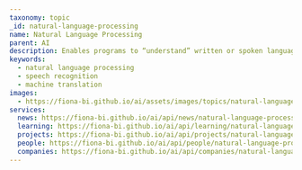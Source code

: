 ```yaml
---
taxonomy: topic
_id: natural-language-processing
name: Natural Language Processing
parent: AI
description: Enables programs to “understand” written or spoken language
keywords:
  - natural language processing
  - speech recognition
  - machine translation
images:
  - https://fiona-bi.github.io/ai/assets/images/topics/natural-language-processing.jpg
services:
  news: https://fiona-bi.github.io/ai/api/news/natural-language-processing/
  learning: https://fiona-bi.github.io/ai/api/learning/natural-language-processing/
  projects: https://fiona-bi.github.io/ai/api/projects/natural-language-processing/
  people: https://fiona-bi.github.io/ai/api/people/natural-language-processing/
  companies: https://fiona-bi.github.io/ai/api/companies/natural-language-processing/
---
```

